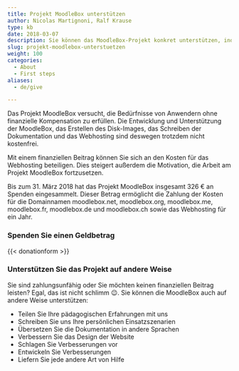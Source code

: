 ```yaml
---
title: Projekt MoodleBox unterstützen
author: Nicolas Martignoni, Ralf Krause
type: kb
date: 2018-03-07
description: Sie können das MoodleBox-Projekt konkret unterstützen, indem Sie zu den Kosten beitragen und die Motivation für seine Weiterentwicklung erhöhen
slug: projekt-moodlebox-unterstuetzen
weight: 100
categories:
  - About
  - First steps
aliases:
  - de/give

---
```

Das Projekt MoodleBox versucht, die Bedürfnisse von Anwendern ohne finanzielle Kompensation zu erfüllen. Die Entwicklung und Unterstützung der MoodleBox, das Erstellen des Disk-Images, das Schreiben der Dokumentation und das Webhosting sind deswegen trotzdem nicht kostenfrei.

Mit einem finanziellen Beitrag können Sie sich an den Kosten für das Webhosting beteiligen. Dies steigert außerdem die Motivation, die Arbeit am Projekt MoodleBox fortzusetzen.

Bis zum 31. März 2018 hat das Projekt MoodleBox insgesamt 326 € an Spenden eingesammelt. Dieser Betrag ermöglicht die Zahlung der Kosten für die Domainnamen moodlebox.net, moodlebox.org, moodlebox.me, moodlebox.fr, moodlebox.de und moodlebox.ch sowie das Webhosting für ein Jahr.


### Spenden Sie einen Geldbetrag

{{< donationform >}}


### Unterstützen Sie das Projekt auf andere Weise

Sie sind zahlungsunfähig oder Sie möchten keinen finanziellen Beitrag leisten? Egal, das ist nicht schlimm 😉. Sie können die MoodleBox auch auf andere Weise unterstützen:

  * Teilen Sie Ihre pädagogischen Erfahrungen mit uns
  * Schreiben Sie uns Ihre persönlichen Einsatzszenarien
  * Übersetzen Sie die Dokumentation in andere Sprachen
  * Verbessern Sie das Design der Website
  * Schlagen Sie Verbesserungen vor
  * Entwickeln Sie Verbesserungen
  * Liefern Sie jede andere Art von Hilfe
